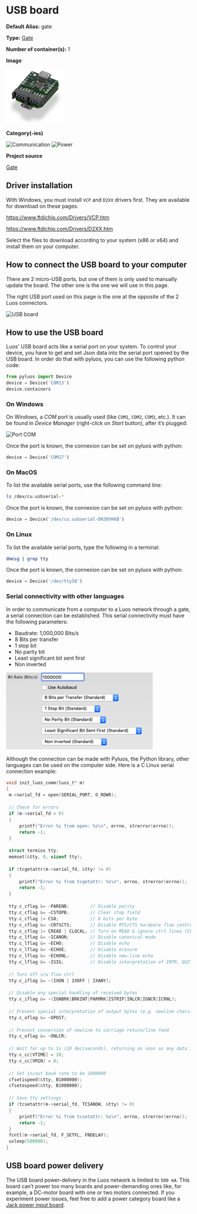 # USB board
<div class="cust_sheet" markdown="1">
<p class="cust_sheet-title" markdown="1"><strong>Default Alias:</strong> gate</p>
<p class="cust_sheet-title" markdown="1"><strong>Type:</strong> <a href="../../high/containers_list/gate.md">Gate</a></p>
<p class="cust_sheet-title" markdown="1"><strong>Number of container(s):</strong> 1</p>
<p class="cust_sheet-title" markdown="1"><strong>Image</strong></p>
<p class="cust_indent" markdown="1"><img height="150" src="../../../_assets/img/usb-container.png"></p>
<p class="cust_sheet-title" markdown="1"><strong>Category(-ies)</strong></p>
<p class="cust_indent" markdown="1">
<img height="50" src="../../../_assets/img/sticker-communication.png" title="Communication">
<img height="50" src="../../../_assets/img/sticker-power.png" title="Power">
</p>
<p class="cust_sheet-title" markdown="1"><strong>Project source </strong></p>
<a class="github-button" data-size="large" aria-label="Star Luos-io/Luos on GitHub" href="https://github.com/Luos-io/Examples/tree/master/Projects/Gate" target="_blank">Gate</a>
</div>

## Driver installation
With Windows, you must install `VCP` and `D2XX` drivers first. They are available for download on these pages:

<a href="https://www.ftdichip.com/Drivers/VCP.htm" target="_blank">https://www.ftdichip.com/Drivers/VCP.htm</a>

<a href="https://www.ftdichip.com/Drivers/D2XX.htm" target="_blank">https://www.ftdichip.com/Drivers/D2XX.htm</a>

Select the files to download according to your system (x86 or x64) and install them on your computer.


## How to connect the USB board to your computer
There are 2 micro-USB ports, but one of them is only used to manually update the board. The other one is the one we will use in this page.

The right USB port used on this page is the one at the opposite of the 2 Luos connectors.

![USB board](../../../_assets/img/usb-1.jpg)

## How to use the USB board
Luos' USB board acts like a serial port on your system.
To control your device, you have to get and set Json data into the serial port opened by the USB board. In order do that with pyluos, you can use the following python code:

```python
from pyluos import Device
device = Device('COM13')
device.containers
```

### On Windows
On Windows, a *COM* port is usually used (like `COM1`, `COM2`, `COM3`, etc.). It can be found in *Device Manager* (right-click on *Start* button), after it’s plugged:

![Port COM](../../../_assets/img/usb-2.png)

Once the port is known, the connexion can be set on pyluos with python:

```python
device = Device('COM27')
```

### On MacOS
To list the available serial ports, use the following command line:

```bash
ls /dev/cu.usbserial-*
```

Once the port is known, the connexion can be set on pyluos with python:

```python
device = Device('/dev/cu.usbserial-DN30VKKB')
```

### On Linux
To list the available serial ports, type the following in a terminal:

```bash
dmesg | grep tty
```

Once the port is known, the connexion can be set on pyluos with python:

```python
device = Device('/dev/ttyS0')
```


### Serial connectivity with other languages

In order to communicate from a computer to a Luos network through a gate, a serial connection can be established. This serial connectivity must have the following parameters:

 - Baudrate: 1,000,000 Bits/s
 - 8 Bits per transfer
 - 1 stop bit
 - No parity bit
 - Least significant bit sent first
 - Non inverted

 ![](../../../_assets/img/serial-configuration.png)

 Although the connection can be made with Pyluos, the Python library, other languages can be used on the computer side. Here is a C Linux serial connection example:

 ```C
void init_luos_comm(luos_t* m)
{
  m->serial_fd = open(SERIAL_PORT, O_RDWR);

  // Check for errors
  if (m->serial_fd < 0)
  {
      printf("Error %i from open: %s\n", errno, strerror(errno));
      return -1;
  }

  struct termios tty;
  memset(&tty, 0, sizeof tty);

  if (tcgetattr(m->serial_fd, &tty) != 0)
  {
      printf("Error %i from tcgetattr: %s\n", errno, strerror(errno));
      return -1;
  }

  tty.c_cflag &= ~PARENB;        // Disable parity
  tty.c_cflag &= ~CSTOPB;        // Clear stop field
  tty.c_cflag |= CS8;            // 8 bits per byte
  tty.c_cflag &= ~CRTSCTS;       // Disable RTS/CTS hardware flow control
  tty.c_cflag |= CREAD | CLOCAL; // Turn on READ & ignore ctrl lines (CLOCAL = 1)
  tty.c_lflag &= ~ICANON;        // Disable canonical mode
  tty.c_lflag &= ~ECHO;          // Disable echo
  tty.c_lflag &= ~ECHOE;         // Disable erasure
  tty.c_lflag &= ~ECHONL;        // Disable new-line echo
  tty.c_lflag &= ~ISIG;          // Disable interpretation of INTR, QUIT and SUSP

  // Turn off s/w flow ctrl
  tty.c_iflag &= ~(IXON | IXOFF | IXANY);

  // Disable any special handling of received bytes
  tty.c_iflag &= ~(IGNBRK|BRKINT|PARMRK|ISTRIP|INLCR|IGNCR|ICRNL);

  // Prevent special interpretation of output bytes (e.g. newline chars)
  tty.c_oflag &= ~OPOST;

  // Prevent conversion of newline to carriage return/line feed
  tty.c_oflag &= ~ONLCR;

  // Wait for up to 1s (10 deciseconds), returning as soon as any data is received.
  tty.c_cc[VTIME] = 10;
  tty.c_cc[VMIN] = 0;

  // Set in/out baud rate to be 1000000
  cfsetispeed(&tty, B1000000);
  cfsetospeed(&tty, B1000000);

  // Save tty settings
  if (tcsetattr(m->serial_fd, TCSANOW, &tty) != 0)
  {
      printf("Error %i from tcsetattr: %s\n", errno, strerror(errno));
      return -1;
  }
  fcntl(m->serial_fd, F_SETFL, FNDELAY);
  usleep(500000);
}
```



## USB board power delivery
The USB board power-delivery in the Luos network is limited to `500 mA`. This board can’t power too many boards and power-demanding ones like, for example, a DC-motor board with one or two motors connected. If you experiment power issues, feel free to add a power category board like a [Jack power input board](./jack-power-input.md).
